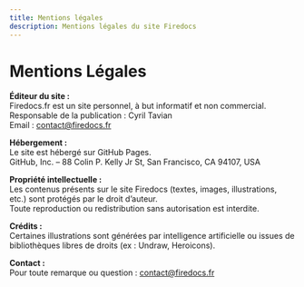 ```yaml
---
title: Mentions légales
description: Mentions légales du site Firedocs
---
```


# Mentions Légales

**Éditeur du site :**  
Firedocs.fr est un site personnel, à but informatif et non commercial.  
Responsable de la publication : Cyril Tavian  
Email : contact@firedocs.fr

**Hébergement :**  
Le site est hébergé sur GitHub Pages.  
GitHub, Inc. – 88 Colin P. Kelly Jr St, San Francisco, CA 94107, USA

**Propriété intellectuelle :**  
Les contenus présents sur le site Firedocs (textes, images, illustrations, etc.) sont protégés par le droit d’auteur.  
Toute reproduction ou redistribution sans autorisation est interdite.

**Crédits :**  
Certaines illustrations sont générées par intelligence artificielle ou issues de bibliothèques libres de droits (ex : Undraw, Heroicons).

**Contact :**  
Pour toute remarque ou question : contact@firedocs.fr
